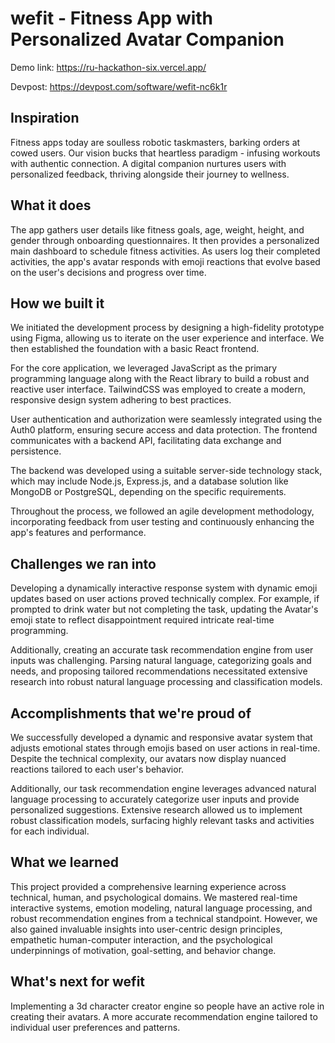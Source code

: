 # wefit - Fitness App with Personalized Avatar Companion

Demo link: https://ru-hackathon-six.vercel.app/

Devpost: https://devpost.com/software/wefit-nc6k1r

## Inspiration

Fitness apps today are soulless robotic taskmasters, barking orders at cowed users. Our vision bucks that heartless paradigm - infusing workouts with authentic connection. A digital companion nurtures users with personalized feedback, thriving alongside their journey to wellness.

## What it does

The app gathers user details like fitness goals, age, weight, height, and gender through onboarding questionnaires. It then provides a personalized main dashboard to schedule fitness activities. As users log their completed activities, the app's avatar responds with emoji reactions that evolve based on the user's decisions and progress over time.

## How we built it

We initiated the development process by designing a high-fidelity prototype using Figma, allowing us to iterate on the user experience and interface. We then established the foundation with a basic React frontend.

For the core application, we leveraged JavaScript as the primary programming language along with the React library to build a robust and reactive user interface. TailwindCSS was employed to create a modern, responsive design system adhering to best practices.

User authentication and authorization were seamlessly integrated using the Auth0 platform, ensuring secure access and data protection. The frontend communicates with a backend API, facilitating data exchange and persistence.

The backend was developed using a suitable server-side technology stack, which may include Node.js, Express.js, and a database solution like MongoDB or PostgreSQL, depending on the specific requirements.

Throughout the process, we followed an agile development methodology, incorporating feedback from user testing and continuously enhancing the app's features and performance.

## Challenges we ran into

Developing a dynamically interactive response system with dynamic emoji updates based on user actions proved technically complex. For example, if prompted to drink water but not completing the task, updating the Avatar's emoji state to reflect disappointment required intricate real-time programming.

Additionally, creating an accurate task recommendation engine from user inputs was challenging. Parsing natural language, categorizing goals and needs, and proposing tailored recommendations necessitated extensive research into robust natural language processing and classification models.

## Accomplishments that we're proud of

We successfully developed a dynamic and responsive avatar system that adjusts emotional states through emojis based on user actions in real-time. Despite the technical complexity, our avatars now display nuanced reactions tailored to each user's behavior.

Additionally, our task recommendation engine leverages advanced natural language processing to accurately categorize user inputs and provide personalized suggestions. Extensive research allowed us to implement robust classification models, surfacing highly relevant tasks and activities for each individual.

## What we learned

This project provided a comprehensive learning experience across technical, human, and psychological domains. We mastered real-time interactive systems, emotion modeling, natural language processing, and robust recommendation engines from a technical standpoint. However, we also gained invaluable insights into user-centric design principles, empathetic human-computer interaction, and the psychological underpinnings of motivation, goal-setting, and behavior change.

## What's next for wefit

Implementing a 3d character creator engine so people have an active role in creating their avatars. A more accurate recommendation engine tailored to individual user preferences and patterns.
